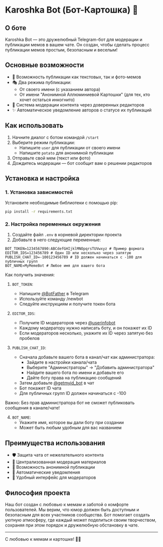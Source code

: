 # Karoshka Bot (Бот-Картошка) 🥔

## О боте

Karoshka Bot — это дружелюбный Telegram-бот для модерации и публикации мемов в вашем чате. Он создан, чтобы сделать процесс публикации мемов простым, безопасным и веселым!

## Основные возможности

- 📝 Возможность публикации как текстовых, так и фото-мемов
- 🎭 Два режима публикации:
  - От своего имени (с указанием автора)
  - От имени "Анонимной Аллюминиевой Картошки" (для тех, кто хочет остаться инкогнито)
- 👥 Система модерации контента через доверенных редакторов
- ✨ Автоматическое уведомление авторов о статусе их публикаций

## Как использовать

1. Начните диалог с ботом командой `/start`
2. Выберите режим публикации:
   - Напишите `user` для публикации от своего имени
   - Напишите `potato` для анонимной публикации
3. Отправьте свой мем (текст или фото)
4. Дождитесь модерации — бот сообщит вам о решении редакторов

## Установка и настройка

### 1. Установка зависимостей

Установите необходимые библиотеки с помощью pip:

```bash
pip install -r requirements.txt
```

### 2. Настройка переменных окружения

1. Создайте файл `.env` в корневой директории проекта
2. Добавьте в него следующие переменные:

```env
BOT_TOKEN=1234567890:ABCdefGHIjklMNOpqrsTUVwxyz # Пример формата
EDITOR_IDS=123456789 # Один ID или несколько через запятую
PUBLISH_CHAT_ID=-100123456789 # ID должен начинаться с -100 для публичных групп
BOT_NAME=MyMemeBot # Любое имя для вашего бота
```

Как получить значения:

1. `BOT_TOKEN`: 
   - Напишите [@BotFather](https://t.me/BotFather) в Telegram
   - Используйте команду /newbot
   - Следуйте инструкциям и получите токен бота

2. `EDITOR_IDS`:
   - Получите ID модераторов через [@userinfobot](https://t.me/userinfobot)
   - Каждому модератору нужно написать боту, и он покажет их ID
   - Если модераторов несколько, укажите их ID через запятую без пробелов

3. `PUBLISH_CHAT_ID`:
   - Сначала добавьте вашего бота в канал/чат как администратора:
     * Зайдите в настройки канала/чата
     * Выберите "Администраторы" → "Добавить администратора"
     * Найдите вашего бота по имени и добавьте его
     * Дайте боту права на публикацию сообщений
   - Затем добавьте [@getmyid_bot](https://t.me/getmyid_bot) в чат
   - Бот покажет ID чата
   - Для публичных групп ID должен начинаться с -100
   
Важно: Без прав администратора бот не сможет публиковать сообщения в канале/чате!

4. `BOT_NAME`:
   - Укажите имя, которое вы дали боту при создании
   - Может быть любым удобным для вас названием

## Преимущества использования

- 🛡️ Защита чата от нежелательного контента
- 🎯 Централизованная модерация материалов
- 💫 Возможность анонимной публикации
- 📨 Автоматические уведомления
- 🤝 Удобный интерфейс для модераторов

## Философия проекта

Наш бот создан с любовью к мемам и заботой о комфорте пользователей. Мы верим, что юмор должен быть доступным и безопасным для всех участников сообщества. Бот помогает создать уютную атмосферу, где каждый может поделиться своим творчеством, сохраняя при этом порядок и дружелюбную обстановку в чате.

---

С любовью к мемам и картошке! 🥔✨
